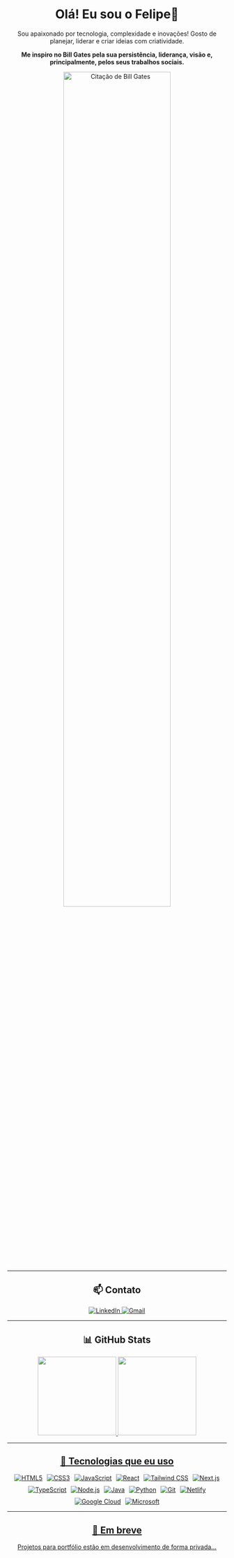 ### <h1 align="center"> Olá! Eu sou o Felipe👋</h1>

<p align="center">Sou apaixonado por tecnologia, complexidade e inovações! Gosto de planejar, liderar e criar ideias com criatividade.</p>

<p align="center"><b>Me inspiro no Bill Gates pela sua persistência, liderança, visão e, principalmente, pelos seus trabalhos sociais.</b></p>

<p align="center">
  <img src="https://postcron.com/pt/blog/wp-content/uploads/2016/01/Frase-Bill-Gates-1.jpg" alt="Citação de Bill Gates" width="70%" class="hover-scale">
</p>

---

<h2 align="center">📫 Contato</h2>
<p align="center">
  <a href="https://www.linkedin.com/in/felipe-122-8ca/" class="hover-scale">
    <img src="https://img.shields.io/badge/LinkedIn-0077B5?style=for-the-badge&logo=linkedin&logoColor=white" alt="LinkedIn">
  </a>
  <a href="mailto:felipeca1268@gmail.com" class="hover-scale">
    <img src="https://img.shields.io/badge/Gmail-D14836?style=for-the-badge&logo=gmail&logoColor=white" alt="Gmail">
  </a>
</p>

---

<h2 align="center">📊 GitHub Stats</h2>
<div align="center">
  <a href="https://github.com/Felipe-Camargo12">
  <img height="180em" src="https://github-readme-stats.vercel.app/api?username=Felipe-Camargo12&show_icons=true&theme=dracula&include_all_commits=true&count_private=true"/>
  <img height="180em" src="https://github-readme-stats.vercel.app/api?username=Felipe-Camargo12&show_icons=true&theme=dracula&include_all_commits=true&count_private=true&token=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"/>
</div>
    
---

<h2 align="center">🚀 Tecnologias que eu uso</h2>

<p align="center" style="display: flex; flex-wrap: wrap; gap: 10px; justify-content: center;">
  <img src="https://img.shields.io/badge/HTML5-E34F26?style=for-the-badge&logo=html5&logoColor=white" alt="HTML5" class="tech-icon">
  <img src="https://img.shields.io/badge/CSS3-1572B6?style=for-the-badge&logo=css3&logoColor=white" alt="CSS3" class="tech-icon">
  <img src="https://img.shields.io/badge/JavaScript-F7DF1E?style=for-the-badge&logo=javascript&logoColor=black" alt="JavaScript" class="tech-icon">
  <img src="https://img.shields.io/badge/React-20232A?style=for-the-badge&logo=react&logoColor=61DAFB" alt="React" class="tech-icon">
  <img src="https://img.shields.io/badge/Tailwind_CSS-06B6D4?style=for-the-badge&logo=tailwindcss&logoColor=white" alt="Tailwind CSS" class="tech-icon">
  <img src="https://img.shields.io/badge/Next.js-000000?style=for-the-badge&logo=nextdotjs&logoColor=white" alt="Next.js" class="tech-icon">
  <img src="https://img.shields.io/badge/TypeScript-3178C6?style=for-the-badge&logo=typescript&logoColor=white" alt="TypeScript" class="tech-icon">
  <img src="https://img.shields.io/badge/Node.js-339933?style=for-the-badge&logo=nodedotjs&logoColor=white" alt="Node.js" class="tech-icon">
  <img src="https://img.shields.io/badge/Java-ED8B00?style=for-the-badge&logo=openjdk&logoColor=white" alt="Java" class="tech-icon">
  <img src="https://img.shields.io/badge/Python-14354C?style=for-the-badge&logo=python&logoColor=white" alt="Python" class="tech-icon">
  <img src="https://img.shields.io/badge/Git-F05032?style=for-the-badge&logo=git&logoColor=white" alt="Git" class="tech-icon">
  <img src="https://img.shields.io/badge/Netlify-00C7B7?style=for-the-badge&logo=netlify&logoColor=white" alt="Netlify" class="tech-icon">
  <img src="https://img.shields.io/badge/Google_Cloud-4285F4?style=for-the-badge&logo=google-cloud&logoColor=white" alt="Google Cloud" class="tech-icon">
  <img src="https://img.shields.io/badge/Microsoft-666666?style=for-the-badge&logo=microsoft&logoColor=white" alt="Microsoft" class="tech-icon">
</p>


---

<h2 align="center">📌 Em breve</h2>

<p align="center">Projetos para portfólio estão em desenvolvimento de forma privada...</p>
